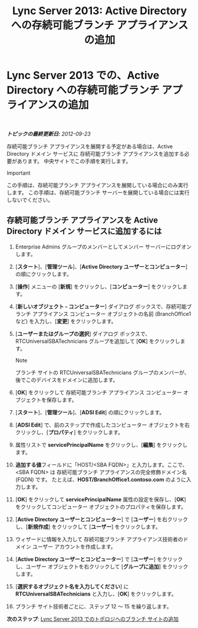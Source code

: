 ﻿---
title: 'Lync Server 2013: Active Directory への存続可能ブランチ アプライアンスの追加'
TOCTitle: Active Directory への存続可能ブランチ アプライアンスの追加
ms:assetid: 3e63507c-d60b-40ec-8bbe-586b1d707c3e
ms:mtpsurl: https://technet.microsoft.com/ja-jp/library/Gg425906(v=OCS.15)
ms:contentKeyID: 48271859
ms.date: 05/19/2016
mtps_version: v=OCS.15
ms.translationtype: HT
---

# Lync Server 2013 での、Active Directory への存続可能ブランチ アプライアンスの追加

 

_**トピックの最終更新日:** 2012-09-23_

存続可能ブランチ アプライアンスを展開する予定がある場合は、Active Directory ドメイン サービスに 存続可能ブランチ アプライアンスを追加する必要があります。 中央サイトでこの手順を実行します。


> [!IMPORTANT]
> この手順は、存続可能ブランチ アプライアンスを展開している場合にのみ実行します。 この手順は、存続可能ブランチ サーバーを展開している場合には実行しないでください。



## 存続可能ブランチ アプライアンスを Active Directory ドメイン サービスに追加するには

1.  Enterprise Admins グループのメンバーとしてメンバー サーバーにログオンします。

2.  \[**スタート**\]、\[**管理ツール**\]、\[**Active Directory ユーザーとコンピューター**\] の順にクリックします。

3.  \[**操作**\] メニューの \[**新規**\] をクリックし、\[**コンピューター**\] をクリックします。

4.  \[**新しいオブジェクト - コンピューター**\] ダイアログ ボックスで、存続可能ブランチ アプライアンス コンピューター オブジェクトの名前 (BranchOffice1 など) を入力し、\[**変更**\] をクリックします。

5.  \[**ユーザーまたはグループの選択**\] ダイアログ ボックスで、RTCUniversalSBATechnicians グループを追加して \[**OK**\] をクリックします。
    
    > [!NOTE]
    > ブランチ サイトの RTCUniversalSBATechnicians グループのメンバーが、後でこのデバイスをドメインに追加します。


6.  \[**OK**\] をクリックして 存続可能ブランチ アプライアンス コンピューター オブジェクトを保存します。

7.  \[**スタート**\]、\[**管理ツール**\]、\[**ADSI Edit**\] の順にクリックします。

8.  \[**ADSI Edit**\] で、前のステップで作成したコンピューター オブジェクトを右クリックし、\[**プロパティ**\] をクリックします。

9.  属性リストで **servicePrincipalName** をクリックし、\[**編集**\] をクリックします。

10. **追加する値**フィールドに「HOST/\<SBA FQDN\>」と入力します。ここで、\<SBA FQDN\> は 存続可能ブランチ アプライアンスの完全修飾ドメイン名 (FQDN) です。 たとえば、**HOST/BranchOffice1.contoso.com** のように入力します。

11. \[**OK**\] をクリックして **servicePrincipalName** 属性の設定を保存し、\[**OK**\] をクリックしてコンピューター オブジェクトのプロパティを保存します。

12. \[**Active Directory ユーザーとコンピューター**\] で \[**ユーザー**\] を右クリックし、\[**新規作成**\] をクリックして \[**ユーザー**\] をクリックします。

13. ウィザードに情報を入力して 存続可能ブランチ アプライアンス技術者のドメイン ユーザー アカウントを作成します。

14. \[**Active Directory ユーザーとコンピューター**\] で \[**ユーザー**\] をクリックし、ユーザー オブジェクトを右クリックして \[**グループに追加**\] をクリックします。

15. \[**選択するオブジェクト名を入力してください**\] に **RTCUniversalSBATechnicians** と入力し、\[**OK**\] をクリックします。

16. ブランチ サイト技術者ごとに、ステップ 12 ～ 15 を繰り返します。

**次のステップ**: [Lync Server 2013 でのトポロジへのブランチ サイトの追加](lync-server-2013-add-branch-sites-to-your-topology.md)

